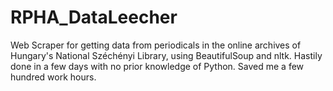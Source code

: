 # RPHA_DataLeecher
Web Scraper for getting data from periodicals in the online archives of Hungary's National Széchényi Library, using BeautifulSoup and nltk. Hastily done in a few days with no prior knowledge of Python. Saved me a few hundred work hours. 

